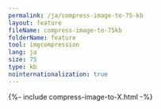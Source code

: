 ```yaml
---
permalink: /ja/compress-image-to-75-kb
layout: feature
fileName: compress-image-to-75kb
folderName: feature
tool: imgcompression
lang: ja
size: 75
type: kb
nointernationalization: true
---
```

{%- include compress-image-to-X.html -%}       
